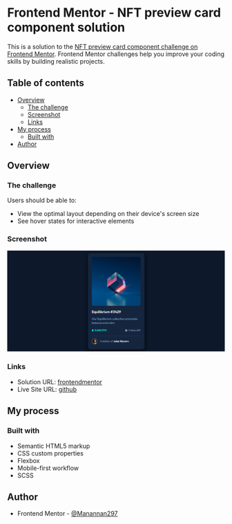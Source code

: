 # Frontend Mentor - NFT preview card component solution

This is a solution to the [NFT preview card component challenge on Frontend Mentor](https://www.frontendmentor.io/challenges/nft-preview-card-component-SbdUL_w0U). Frontend Mentor challenges help you improve your coding skills by building realistic projects.

## Table of contents

- [Overview](#overview)
  - [The challenge](#the-challenge)
  - [Screenshot](#screenshot)
  - [Links](#links)
- [My process](#my-process)
  - [Built with](#built-with)
- [Author](#author)

## Overview

### The challenge

Users should be able to:

- View the optimal layout depending on their device's screen size
- See hover states for interactive elements

### Screenshot

![](./screenshot.png)

### Links

- Solution URL: [frontendmentor]()
- Live Site URL: [github](https://manannan297.github.io/fm-nft-preview-card-component/)

## My process

### Built with

- Semantic HTML5 markup
- CSS custom properties
- Flexbox
- Mobile-first workflow
- SCSS

## Author

- Frontend Mentor - [@Manannan297](https://www.frontendmentor.io/profile/Manannan297)
